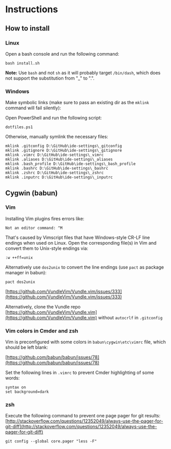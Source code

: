 # Instructions

## How to install

### Linux
Open a bash console and run the following command:
```
bash install.sh
```
**Note:** Use `bash` and not `sh` as it will probably target `/bin/dash`, which does not support the substitution from "_" to ".".

### Windows
Make symbolic links (make sure to pass an existing dir as the `mklink` command will fail silently):

Open PowerShell and run the following script:
```
dotfiles.ps1
```

Otherwise, manually symlink the necessary files:
```
mklink .gitconfig D:\GitHub\ide-settings\_gitconfig
mklink .gitignore D:\GitHub\ide-settings\_gitignore
mklink .vimrc D:\GitHub\ide-settings\_vimrc
mklink .aliases D:\GitHub\ide-settings\_aliases
mklink .bash_profile D:\GitHub\ide-settings\_bash_profile
mklink .bashrc D:\GitHub\ide-settings\_bashrc
mklink .zshrc D:\GitHub\ide-settings\_zshrc
mklink .inputrc D:\GitHub\ide-settings\_inputrc
 ```
## Cygwin (babun)

### Vim

Installing Vim plugins fires errors like:
```
Not an editor command: ^M
```
That's caused by Vimscript files that have Windows-style CR-LF line endings when used on Linux. Open the corresponding file(s) in Vim and convert them to Unix-style endings via:
```
:w ++ff=unix
```

Alternatively use `dos2unix` to convert the line endings (use `pact` as package manager in babun):
```
pact dos2unix
```
[https://github.com/VundleVim/Vundle.vim/issues/333](https://github.com/VundleVim/Vundle.vim/issues/333)

Alternatively, clone the Vundle repo [https://github.com/VundleVim/Vundle.vim](https://github.com/VundleVim/Vundle.vim) without `autocrlf` in `.gitconfig`

### Vim colors in Cmder and zsh

Vim is preconfigured with some colors in `babun\cygwin\etc\vimrc` file, which should be left blank:

[https://github.com/babun/babun/issues/78](https://github.com/babun/babun/issues/78)

Set the following lines in `.vimrc` to prevent Cmder highlighting of some words:
```
syntax on
set background=dark
```
### zsh

Execute the following command to prevent one page pager for git results:
[http://stackoverflow.com/questions/12352049/always-use-the-pager-for-git-diff](http://stackoverflow.com/questions/12352049/always-use-the-pager-for-git-diff)
```
git config --global core.pager "less -F"
```













